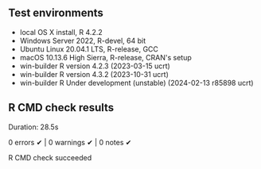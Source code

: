 ## Test environments

-   local OS X install, R 4.2.2
-   Windows Server 2022, R-devel, 64 bit
-   Ubuntu Linux 20.04.1 LTS, R-release, GCC
-   macOS 10.13.6 High Sierra, R-release, CRAN's setup
-   win-builder R version 4.2.3 (2023-03-15 ucrt)
-   win-builder R version 4.3.2 (2023-10-31 ucrt)
-   win-builder R Under development (unstable) (2024-02-13 r85898 ucrt)

## R CMD check results

Duration: 28.5s

0 errors ✔ | 0 warnings ✔ | 0 notes ✔

R CMD check succeeded


